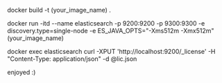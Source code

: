 docker build -t (your_image_name) .

docker run -itd --name elasticsearch -p 9200:9200 -p 9300:9300 -e discovery.type=single-node -e ES_JAVA_OPTS="-Xms512m -Xmx512m" (your_image_name)


docker exec elasticsearch curl -XPUT 'http://localhost:9200/_license' -H "Content-Type: application/json" -d @lic.json

enjoyed :)
